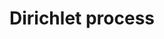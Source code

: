 ---
title: Dirichlet process
related_terms:
 - hierarchical-dirichlet-process-hdp
 - latent-dirichlet-allocation-lda
---